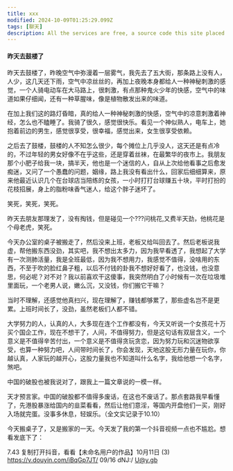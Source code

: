 ```yaml
---
title: xxx
modified: 2024-10-09T01:25:29.099Z
tags: [聊天]
description: All the services are free, a source code this site placed on github repository and intergration with netlify service, another service that you can use is github page for hosting your own static site.
---
```


####  昨天去鼓楼了

昨天去鼓楼了，昨晚空气中弥漫着一层雾气，我先去了五大街，那条路上没有人，人少，这几天还下雨，空气中凉丝丝的，再加上夜晚本身都给人一种神秘刺激的感觉，一个人骑电动车在大马路上，很刺激，有点那种鬼火少年的快感，空气中的味道如果仔细闻，还有一种草腥味，像是植物散发出来的味道。

在加上我们这的路灯昏暗，真的给人一种神秘刺激的快感，空气中的凉意刺激着神经，怎么也不瞌睡了。我骑了很久，感觉很快乐。看见一个神似熟人，电车上，她抱着前边的男生，感觉很享受，很幸福，感觉出来，女生很享受依赖。

之后去了鼓楼，鼓楼的人不知怎么很少，每个摊位上几乎没人，这天还是有点冷的，不过年轻的男女好像不在乎这些，还是穿着丝袜，在最繁华的夜市上。我朋友那个小肥子给我一块，搞半天，他也是一个迷信的人，自从上次给他看事之后愈发痴迷，又问了一个愚蠢的问题，姻缘，路上我没有看出什么，回家后细细算来，原来他最近认识几个在台球店当陪练的女孩，一小时打打台球赚五十块，平时打扮的花枝招展，身上的脂粉味香气迷人，给这个胖子迷坏了。

笑死，笑死，笑死。

昨天去朋友那理发了，没有掏钱，但是碰见一个???问桃花,又费半天劲，他桃花是个母老虎，笑死。

今天办公室的桌子被搬走了，然后没来上班，老板又给叫回去了。然后老板说我虚，帮他搬东西没劲，其实吧，我不想出太多力，因为我早看透了，我想起了大学有一次测肺活量，我是全班最低，因为我不想用力，我感觉不值得，没啥用的东西，不至于吹的脸红鼻子粗，以后不付钱的卦我不想好好看了，也没钱，也没意思，何必呢？对不对？我以前喜欢干这傻事，我突然明白了小时候有一次在垃圾堆里面玩，一个老男人说，嫩么沉，又没钱，你们搬它干嘛？

当时不理解，还感觉他真扫兴，现在理解了，赚钱都够累了，那些虚名岂不是更累。上班时间长了，没劲，虽然老板们人都不错。

大学努力的人，认真的人，大多现在连个工作都没有，今天又听说一个女孩花十万买个国企工作，现在不想干了，人间，不值得努力，但是这句话有双层含义，一个意义是不值得辛苦付出，一个意义是不值得贪玩贪恋，因为努力玩和沉迷物欲享受，也算一种努力吧，人间带时间长了，你会发现，天地这股无形力量在玩你，你越认真，人家玩的越开心，这股力量我也不知道叫什么名字，我给他想一个名字，煞吧。

中国的破股也被我说对了，跟我上一篇文章说的一模一样。

天才预言家。中国的破股都不值得多废话，在这也不废话了。那点套路我早看懂了，先港股暴涨给国内的韭菜看看，然后让他们意淫，等国内开盘他们一买，刚好入场就完蛋。没事多休息，轻娱乐。（全文实记录于10.10）

今天搬桌子了，又是搬家的一天。今天发了我的第一个抖音视频一点也不尴尬。想看发底下了：

7.43 复制打开抖音，看看【未命名用户的作品】10月11日 (3)  https://v.douyin.com/iBqGp7JT/ 09/16 dNJ:/ U@y.gb
